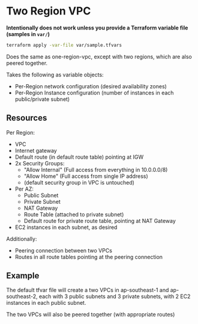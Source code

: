 # Two Region VPC

**Intentionally does not work unless you provide a Terraform variable file (samples in `var/`)**

```bash
terraform apply -var-file var/sample.tfvars
```

Does the same as one-region-vpc, except with two regions, which are also peered together.

Takes the following as variable objects:
* Per-Region network configuration (desired availability zones)
* Per-Region Instance configuration (number of instances in each public/private subnet)

## Resources

Per Region:
* VPC
* Internet gateway
* Default route (in default route table) pointing at IGW
* 2x Security Groups:
    * "Allow Internal" (Full access from everything in 10.0.0.0/8)
    * "Allow Home" (Full access from single IP address)
    * (default security group in VPC is untouched)
* Per AZ:
    * Public Subnet
    * Private Subnet
    * NAT Gateway
    * Route Table (attached to private subnet)
    * Default route for private route table, pointing at NAT Gateway
* EC2 instances in each subnet, as desired

Additionally:
* Peering connection between two VPCs
* Routes in all route tables pointing at the peering connection

## Example

The default tfvar file will create a two VPCs in ap-southeast-1 and ap-southeast-2, each with 3 public subnets and 3 private subnets, with 2 EC2 instances in each public subnet.

The two VPCs will also be peered together (with appropriate routes)
